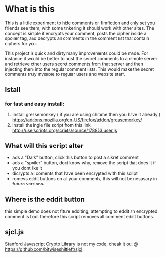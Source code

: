# What is this
This is a little experiment to hide comments on fimfiction and only set you friends see them, with some tinkering it should work with other sites. The concept is simple it encrypts your comment, posts the cipher inside a spoiler tag, and decrypts all comments in the comment list that contain ciphers for you.

This project is quick and dirty many improvements could be made. For instance it would be better to post the secret comments to a remote server and retrieve other users secret comments from that server and then injecting them into the regular comment lists. This would make the secret comments truly invisible to regular users and website staff.


## Istall
### for fast and easy install:
1) Install greasemonkey ( if you are using chrome then you have it already ) https://addons.mozilla.org/en-US/firefox/addon/greasemonkey/
2) install the ingle file script from this link http://userscripts.org/scripts/source/178853.user.js

## What will this script alter
* ads a "Dark" button, click this button to post a sikret comment
* ads a "spoiler" button, dont know why, remove the script that does it if you dont like it
* dicrypts all coments that have been encrypted with this script
* romevs eddit buttons on all your comments, this will not be nesasary in future versions. 

## Where is the eddit button
this simple demo does not fiture edditing, attempting to eddit an encrypted comment is bad. therefore this script removes all comment eddit buttons.

## sjcl.js 
Stanford Javascript Crypto Library is not my code, cheak it out @ https://github.com/bitwiseshiftleft/sjcl
